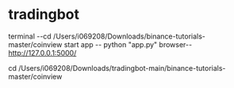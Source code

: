 # tradingbot

terminal --cd /Users/i069208/Downloads/binance-tutorials-master/coinview
start app -- python "app.py"
browser-- http://127.0.0.1:5000/


cd  /Users/i069208/Downloads/tradingbot-main/binance-tutorials-master/coinview
